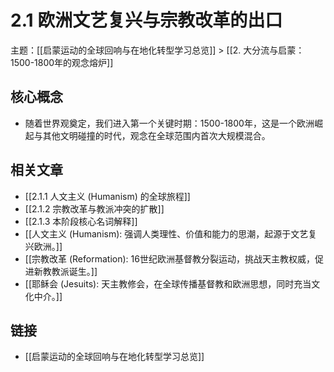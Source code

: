 # 2.1 欧洲文艺复兴与宗教改革的出口

主题：[[启蒙运动的全球回响与在地化转型学习总览]] > [[2. 大分流与启蒙：1500-1800年的观念熔炉]]

## 核心概念

- 随着世界观奠定，我们进入第一个关键时期：1500-1800年，这是一个欧洲崛起与其他文明碰撞的时代，观念在全球范围内首次大规模混合。

## 相关文章

- [[2.1.1 人文主义 (Humanism) 的全球旅程]]
- [[2.1.2 宗教改革与教派冲突的扩散]]
- [[2.1.3 本阶段核心名词解释]]
- [[人文主义 (Humanism): 强调人类理性、价值和能力的思潮，起源于文艺复兴欧洲。]]
- [[宗教改革 (Reformation): 16世纪欧洲基督教分裂运动，挑战天主教权威，促进新教教派诞生。]]
- [[耶稣会 (Jesuits): 天主教修会，在全球传播基督教和欧洲思想，同时充当文化中介。]]

## 链接

- [[启蒙运动的全球回响与在地化转型学习总览]]
